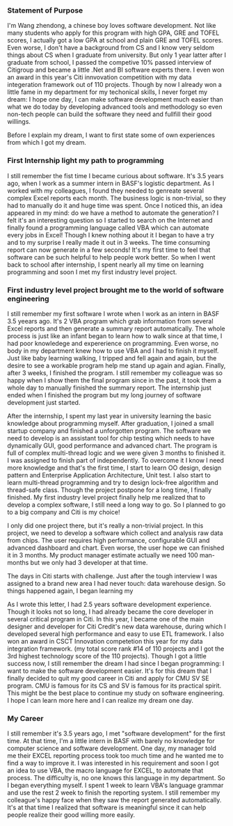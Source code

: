 ### Statement of Purpose
I'm Wang zhendong, a chinese boy loves software development. Not like many students who apply for this program with high GPA, GRE and TOFEL scores, I actually got a low GPA at school and plain GRE and TOFEL scores. Even worse, I don't have a background from CS and I know very seldom things about CS when I graduate from university. But only 1 year latter after I graduate from school, I passed the competive 10% passed interview of Citigroup and became a little .Net and BI software experts there. I even won an award in this year's Citi innvovation competition with my data integeration framework out of 110 projects. Though by now I already won a little fame in my department for my techonical skills, I never forget my dream: I hope one day, I can make software development much easier than what we do today by developing advanced tools and methodology so even non-tech people can build the software they need and fullfill their good willings. 

Before I explain my dream, I want to first state some of own experiences from which I got my dream.  

### First Internship light my path to programming
I still remember the fist time I became curious about software. It's 3.5 years ago, when I work as a summer intern in BASF's logistic department. As I worked with my colleagues, I found they needed to genreate several complex Excel reports each month. The business logic is non-trivial, so they had to manually do it and huge time was spent. Once I noticed this, an idea appeared in my mind: do we have a method to automate the generation? I felt it's an interesting question so I started to search on the Internet and finally found a programming language called VBA which can automate every jobs in Excel! Though I knew nothing about it I began to have a try and to my surprise I really made it out in 3 weeks. The time consuming report can now generate in a few seconds! It's my first time to feel that software can be such helpful to help people work better. So when I went back to school after internship, I spent nearly all my time on learning programming and soon I met my first industry level project.

### First industry level project brought me to the world of software engineering
I still remember my first software I wrote when I work as an intern in BASF 3.5 yeears ago. It's 2 VBA program which grab information from several Excel reports and then generate a summary report  automatically. The whole process is just like an infant began to learn how to walk since at that time, I had poor knowledege and expererience on programming. Even worse, no body in my department knew how to use VBA and I had to finish it myself. Just like baby learning walking, I tripped and fell again and again, but the desire to see a workable program help me stand up again and agian. Finally, after 3 weeks, I finished the program. I still remember my colleague was so happy when I show them the final program since in the past, it took them a whole day to manually finished the summary report. The internship just ended when I finished the program but my long journey of software development just started.

After the internship, I spent my last year in university learning the basic knowledge about programming myself. After graduation, I joined a small startup company and finished a unforgotten program. The software we need to develop is an assistant tool for chip testing which needs to have dynamically GUI, good performance  and advanced chart. The program is full of complex multi-thread logic and we were given 3 months to finished it. I was assigned to finish part of independently. To overcome it I know I need more knowledge and that's the first time, I start to learn OO design, design pattern and Enterprise Application Architecture, Unit test. I also start to learn multi-thread programming and try to design lock-free algorithm and thread-safe class. Though the project postpone for a long time, I finally finished. My first industry level project finally help me realized that to develop a complex software, I still need a long way to go. So I planned to go to a big company and Citi is my choice! 

I only did one project there, but it's really a non-trivial project. In this project, we need to develop a software which collect and analysis raw data from chips. The user requires high performance, configurable GUI and advanced dashboard and chart. Even worse, the user hope we can finished it in 3 months. My product manager estimate actually we need 100 man-months but we only had 3 developer at that time.  

The days in Citi starts with challenge. Just after the tough interview I was assigned to a brand new area I had never touch: data warehouse design. So things happened again, I began learning my  

As I wrote this letter, I had 2.5 years software development experience. Though it looks not so long, I had already became the core developer in several critical program in Citi.  In this year, I became one of the main designer and developer for Citi Credit's new data warehouse, during which I developed several high performance and easy to use ETL framework. I also won an award in CSCT Innovation competetion this year for my data integration framework. (my total score rank #14 of 110 projects and I got the 3rd highest technology score of the 110 projects). Though I got a little success now, I still remember the dream I had since I began programming: I want to make the software development easier. It's for this dream that I finally decided to quit my good career in Citi and apply for CMU SV SE program. CMU is famous for its CS and SV is famous for its practical spirit. This might be the best place to continue my study on software engineering. I hope I can learn more here and I can realize my dream one day.



### My Career
I still remember it's 3.5 years ago, I met "software development" for the first time. At that time, I'm a little intern in BASF with barely no knowledge for computer science and software development. One day, my manager told me their EXCEL reporting process took too much time and he wanted me to find a way to improve it. I was interested in his requirement and soon I got an idea to use VBA, the macro language for EXCEL, to automate that process. The difficulty is, no one knows this language in my department. So I began everything myself. I spent 1 week to learn VBA's language grammar and use the rest 2 week to finish the reporting system. I still remember my colleague's happy face when they saw the report generated automatically. It's at that time I realized that software is meaningful since it can help people realize their good willing more easily.
